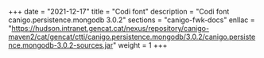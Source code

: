 +++
date        = "2021-12-17"
title       = "Codi font"
description = "Codi font canigo.persistence.mongodb 3.0.2"
sections    = "canigo-fwk-docs"
enllac		= "https://hudson.intranet.gencat.cat/nexus/repository/canigo-maven2/cat/gencat/ctti/canigo.persistence.mongodb/3.0.2/canigo.persistence.mongodb-3.0.2-sources.jar"
weight		= 1
+++
